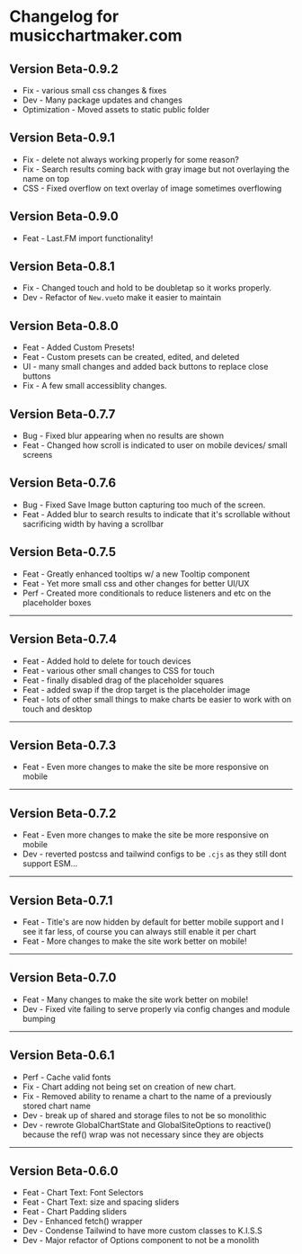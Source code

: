 # Changelog for musicchartmaker.com

## Version Beta-0.9.2

- Fix - various small css changes & fixes
- Dev - Many package updates and changes
- Optimization - Moved assets to static public folder

## Version Beta-0.9.1

- Fix - delete not always working properly for some reason?
- Fix - Search results coming back with gray image but not overlaying the name on top
- CSS - Fixed overflow on text overlay of image sometimes overflowing

## Version Beta-0.9.0

- Feat - Last.FM import functionality!

## Version Beta-0.8.1

- Fix - Changed touch and hold to be doubletap so it works properly.
- Dev - Refactor of `New.vue`to make it easier to maintain

## Version Beta-0.8.0

- Feat - Added Custom Presets!
- Feat - Custom presets can be created, edited, and deleted
- UI - many small changes and added back buttons to replace close buttons
- Fix - A few small accessiblity changes.

## Version Beta-0.7.7

- Bug - Fixed blur appearing when no results are shown
- Feat - Changed how scroll is indicated to user on mobile devices/ small screens

## Version Beta-0.7.6

- Bug - Fixed Save Image button capturing too much of the screen.
- Feat - Added blur to search results to indicate that it's scrollable without sacrificing width by having a scrollbar

## Version Beta-0.7.5

- Feat - Greatly enhanced tooltips w/ a new Tooltip component
- Feat - Yet more small css and other changes for better UI/UX
- Perf - Created more conditionals to reduce listeners and etc on the placeholder boxes

---

## Version Beta-0.7.4

- Feat - Added hold to delete for touch devices
- Feat - various other small changes to CSS for touch
- Feat - finally disabled drag of the placeholder squares
- Feat - added swap if the drop target is the placeholder image
- Feat - lots of other small things to make charts be easier to work with on touch and desktop

---

## Version Beta-0.7.3

- Feat - Even more changes to make the site be more responsive on mobile

---

## Version Beta-0.7.2

- Feat - Even more changes to make the site be more responsive on mobile
- Dev - reverted postcss and tailwind configs to be `.cjs` as they still dont support ESM...

---

## Version Beta-0.7.1

- Feat - Title's are now hidden by default for better mobile support and I see it far less, of course you can always still enable it per chart
- Feat - More changes to make the site work better on mobile!

---

## Version Beta-0.7.0

- Feat - Many changes to make the site work better on mobile!
- Dev - Fixed vite failing to serve properly via config changes and module bumping

---

## Version Beta-0.6.1

- Perf - Cache valid fonts
- Fix - Chart adding not being set on creation of new chart.
- Fix - Removed ability to rename a chart to the name of a previously stored chart name
- Dev - break up of shared and storage files to not be so monolithic
- Dev - rewrote GlobalChartState and GlobalSiteOptions to reactive() because the ref() wrap was not necessary since they are objects

---

## Version Beta-0.6.0

- Feat - Chart Text: Font Selectors
- Feat - Chart Text: size and spacing sliders
- Feat - Chart Padding sliders
- Dev - Enhanced fetch() wrapper
- Dev - Condense Tailwind to have more custom classes to K.I.S.S
- Dev - Major refactor of Options component to not be a monolith
